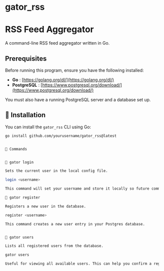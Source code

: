 # gator_rss

# RSS Feed Aggregator

A command-line RSS feed aggregator written in Go.

## Prerequisites

Before running this program, ensure you have the following installed:

- **Go** : [https://golang.org/dl/](https://golang.org/dl/)
- **PostgreSQL** : [https://www.postgresql.org/download/](https://www.postgresql.org/download/)

You must also have a running PostgreSQL server and a database set up.

## 🔧 Installation

You can install the `gator_rss` CLI using Go:

```bash
go install github.com/yourusername/gator_rss@latest


📘 Commands


🔐 gator login

Sets the current user in the local config file.

login <username>

This command will set your username and store it locally so future commands know which user is active.

📝 gator register

Registers a new user in the database.

register <username>

This command creates a new user entry in your Postgres database.


👥 gator users

Lists all registered users from the database.

gator users

Useful for viewing all available users. This can help you confirm a registration worked or find a user ID for testing or development.
